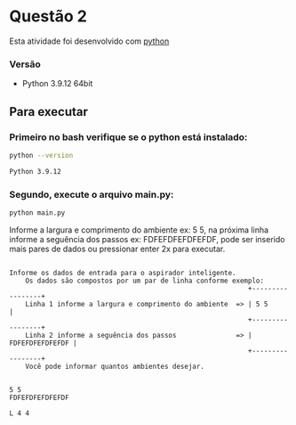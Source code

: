 # Questão 2

Esta atividade foi desenvolvido com [python](https://www.python.org/)

### Versão
- Python 3.9.12 64bit

## Para executar

### Primeiro no bash verifique se o python está instalado:

```bash
python --version
```

```bash
Python 3.9.12
```
### Segundo, execute o arquivo main.py:

```bash
python main.py
```

Informe a largura e comprimento do ambiente ex: 5 5, na próxima linha informe a seguência dos passos ex: FDFEFDFEFDFEFDF, pode ser inserido mais pares de dados ou pressionar enter 2x para executar.
```

Informe os dados de entrada para o aspirador inteligente.
    Os dados são compostos por um par de linha conforme exemplo:
                                                            +-----------------+
    Linha 1 informe a largura e comprimento do ambiente  => | 5 5             |
                                                            +-----------------+
    Linha 2 informe a seguência dos passos               => | FDFEFDFEFDFEFDF |
                                                            +-----------------+
    Você pode informar quantos ambientes desejar.
    
    
5 5
FDFEFDFEFDFEFDF

L 4 4
```
